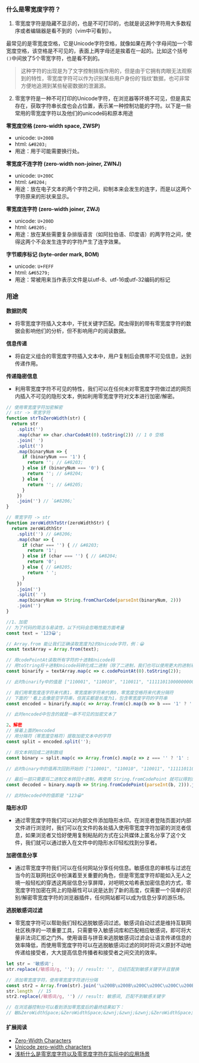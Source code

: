 ### 什么是零宽度字符？

1. 零宽度字符是隐藏不显示的，也是不可打印的，也就是说这种字符用大多数程序或者编辑器是看不到的（vim中可看到）。

最常见的是零宽度空格，它是Unicode字符空格，就像如果在两个字母间加一个零宽度空格，该空格是不可见的，表面上两字母还是挨着在一起的。比如这个括号`()`中间放了5个零宽字符，也是看不到的。

> 这种字符的出现是为了文字控制排版作用的，但是由于它拥有肉眼无法观察到的特性，零宽度字符可以作为识别某些用户身份的‘指纹’数据，也可非常方便地追溯到某些秘密数据的泄漏源。

2. 零宽字符是一种不可打印的Unicode字符，在浏览器等环境不可见，但是真实存在，获取字符串长度也会占位置，表示某一种控制功能的字符。以下是一些常用的零宽度字符以及他们的unicode码和原本用途

**零宽度空格 (zero-width space, ZWSP)**

* unicode: `U+200B`
* html: `&#8203;`
* 用途：用于可能需要换行处。

**零宽度不连字符 (zero-width non-joiner, ZWNJ)**

* unicode: `U+200C`
* html: `&#8204;`
* 用途：放在电子文本的两个字符之间，抑制本来会发生的连字，而是以这两个字符原来的形状来显示。 

**零宽度连字符 (zero-width joiner, ZWJ)**

* unicode: `U+200D`
* html: `&#8205;`
* 用途：放在某些需要复杂排版语言（如阿拉伯语、印度语）的两字符之间，使得这两个不会发生连字的字符产生了连字效果。

**字节顺序标记 (byte-order mark, BOM)**

* unicode: `U+FEFF`
* html: `&#65279;`
* 用途：常被用来当作表示文件是以utf-8、utf-16或utf-32编码的标记


### 用途

**数据防爬**

* 将零宽度字符插入文本中，干扰关键字匹配。爬虫得到的带有零宽度字符的数据会影响他们的分析，但不影响用户的阅读数据。
  

**信息传递**

* 将自定义组合的零宽度字符插入文本中，用户复制后会携带不可见信息，达到传递作用。

**传递隐密信息**

* 利用零宽度字符不可见的特性，我们可以在任何未对零宽度字符做过滤的网页内插入不可见的隐形文本，例如利用零宽度字符对文本进行加密/解密。

```js 
// 使用零宽度字符加密解密
// str -> 零宽字符
function strToZeroWidth(str) {
  return str
    .split('')
    .map(char => char.charCodeAt(0).toString(2)) // 1 0 空格
    .join(' ')
    .split('')
    .map(binaryNum => {
      if (binaryNum === '1') {
        return '​'; // &#8203;
      } else if (binaryNum === '0') {
        return '‌'; // ‌&#8204;
      } else {
        return '‍'; // ‍&#8205;
      }
    })
    .join('') // `&#8206;`
}

// 零宽字符 -> str
function zeroWidthToStr(zeroWidthStr) {
  return zeroWidthStr
    .split('') // &#8206;
    .map(char => {
      if (char === '​') { // ​&#8203;
        return '1';
      } else if (char === '‌') { // ‌&#8204;
        return '0';
      } else { // ‍&#8205;
        return ' ';
      }
    })
    .join('')
    .split(' ')
    .map(binaryNum => String.fromCharCode(parseInt(binaryNum, 2)))
    .join('')
}

```

```js
//1、加密
// 为了代码的简洁与易读性，以下代码会忽略性能方面考量
const text = '123😀';

// Array.from 能让我们正确读取宽度为2的Unicode字符，例：😀
const textArray = Array.from(text);

// 用codePointAt读取所有字符的十进制Unicode码
// 用toString将十进制Unicode码转化成二进制（除了二进制，我们也可以使用更大的进制来缩短加密后的信息长度，以此提升效率）
const binarify = textArray.map(c => c.codePointAt(0).toString(2));

// 此时binarify中的值是 ["110001", "110010", "110011", "11111011000000000"]，下一步我们需要将"1"，"0"和分隔符映射到响应的零宽度字符上去

// 我们用零宽度连字符来代表1，零宽度断字符来代表0，零宽度空格符来代表分隔符
// 下面的''看上去像是空字符串，但其实都是长度为1，包含零宽度字符的字符串
const encoded = binarify.map(c => Array.from(c).map(b => b === '1' ? '‍' : '‌').join('')).join('​');

// 此时encoded中包含的就是一串不可见的加密文本了

```

```js
2、解密
// 接着上面的encoded
// 用分隔符（零宽度空格符）提取加密文本中的字符
const split = encoded.split('​');

// 将文本转回成二进制数组
const binary = split.map(c => Array.from(c).map(z => z === '‍' ? '1' : '0').join(''));

// 此时binary中的值再次回到开始的 ["110001", "110010", "110011", "11111011000000000"]

// 最后一部只需要将二进制文本转回十进制，再使用 String.fromCodePoint 就可以得到原文本了
const decoded = binary.map(b => String.fromCodePoint(parseInt(b, 2))).join('');

// 此时decoded中的值即是 "123😀"

```


**隐形水印**

* 通过零宽度字符我们可以对内部文件添加隐形水印。在浏览者登陆页面对内部文件进行浏览时，我们可以在文件的各处插入使用零宽度字符加密的浏览者信息，如果浏览者又恰好使用复制粘贴的方式在公共媒体上匿名分享了这个文件，我们就可以通过嵌入在文件中的隐形水印轻松找到分享者。

**加密信息分享**

* 通过零宽度字符我们可以在任何网站分享任何信息。敏感信息的审核与过滤在当今的互联网社区中扮演着至关重要的角色，但是零宽度字符却能如入无人之境一般轻松的穿透这两层信息分享屏障，对吧明文哈希表加密信息的方式，零宽度字符加密在网上的隐蔽性可以说是达到了新的高度，仅需要一个简单的识别/解密零宽度字符的浏览器插件，任何网站都可以成为信息分享的游乐场。

**逃脱敏感词过滤**

* 零宽度字符可以帮助我们轻松逃脱敏感词过滤。敏感词自动过滤是维持互联网社区秩序的一项重要工具，只需要导入敏感词库和匹配相应敏感词，即可将大量非法词汇拒之门外。使用谐音与拼音来逃脱敏感词过滤会让语言传递信息的效率降低，而使用零宽度字符可以在逃脱敏感词过滤的同时将词义原封不动地传递给接受者，大大提高信息传播者和接受者之间交流的效率。

```js
let str = '敏感词';
str.replace(/敏感词/g, ''); // result: '', 已经匹配到敏感关键字并且替换

// 添加零宽度字符，使用零宽度字符进行分隔
const str2 = Array.from(str).join('\u200B\u200B\u200C\u200C\u200C\u200B');
str.length  // 15
str2.replace(/敏感词/g, '') // result: 敏感词, 匹配不到敏感关键字 

// 在浏览器控制台可以看到添加零宽度后的最终结果如下：
// 敏&ZeroWidthSpace;&ZeroWidthSpace;&zwnj;&zwnj;&zwnj;&ZeroWidthSpace;感&ZeroWidthSpace;&ZeroWidthSpace;&zwnj;&zwnj;&zwnj;&ZeroWidthSpace;词

```

#### 扩展阅读

* [Zero-Width Characters](http://www.cs.tut.fi/~jkorpela/chars/pad.html)
* [Unicode zero-width characters](http://www.cs.tut.fi/~jkorpela/chars/spaces.html)
* [浅析什么是零宽度字符以及零宽度字符在实际中的应用场景](https://www.cnblogs.com/goloving/p/16018529.html)
